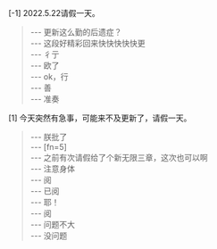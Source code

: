 
[-1] 2022.5.22请假一天。
>--- 更新这么勤的后遗症？<br>
>--- 这段好精彩回来快快快快快更<br>
>--- 彳亍<br>
>--- 欧了<br>
>--- ok，行<br>
>--- 善<br>
>--- 准奏<br>

[1] 今天突然有急事，可能来不及更新了，请假一天。
>--- 朕批了<br>
>--- [fn=5]<br>
>--- 之前有次请假给了个新无限三章，这次也可以啊<br>
>--- 注意身体<br>
>--- 阅<br>
>--- 已阅<br>
>--- 耶！<br>
>--- 阅<br>
>--- 问题不大<br>
>--- 没问题<br>
